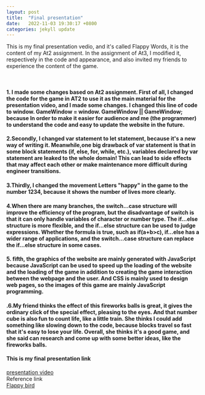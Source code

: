 ```yaml
---
layout: post
title:  "Final presentation"
date:   2022-11-03 19:30:17 +0800
categories: jekyll update
---
```


This is my final presentation vedio, and it's called Flappy Words, it is the content of my At2 assignment. In the assignment of At3, I modified it, respectively in the code and appearance, and also invited my friends to experience the content of the game.

<br>
<h4>1. I made some changes based on At2 assignment.
First of all, I changed the code for the game in AT2 to use it as the main material for the presentation video, and I made some changes.
I changed this line of code to window.  GameWindow = window.  GameWindow || GameWindow;
because In order to make it easier for audience and me (the programmer) to understand the code and easy to update the website in the future.
<br>
<h4>2.Secondly, I changed var statement to let statement,   because it's a new way of writing it.   Meanwhile,one big drawback of var statement is that in some block statements (if, else,   for, while, etc.), variables declared by var statement are leaked to the whole domain! This can lead to side effects that may affect each other or make maintenance more difficult during engineer transitions.
<br>
<h4>3.Thirdly, I changed the movement Letters "happy" in the game to the number 1234,   because it shows the number of lives more clearly.
<br>
<h4>4.When there are many branches, the switch...case structure will improve the efficiency of the program, but the disadvantage of switch is that it can only handle variables of character or number type. The if...else structure is more flexible, and the if...else structure can be used to judge expressions. Whether the formula is true, such as if(a+b>c), if...else has a wider range of applications, and the switch...case structure can replace the if...else structure in some cases.
<br>
<h4>5. fifth, the graphics of the website are mainly generated with JavaScript because JavaScript can be used to speed up the loading of the website and the loading of the game in addition to creating the game interaction between the webpage and the user. And CSS is mainly used to design web pages, so the images of this game are mainly JavaScript programming.
<br>
<h4>.6.My friend thinks the effect of this fireworks balls is great, it gives the ordinary click of the special effect, pleasing to the eyes. And that number cube is also fun to count life, like a little train. She thinks I could add something like slowing down to the code, because blocks travel so fast that it's easy to lose your life. Overall, she thinks it's a good game, and she said can research and come up with some better ideas, like the fireworks balls.
<h4>This is my final presentation link</h4>
<a href="https://youtu.be/Il86d0GQhiY">presentation video</a>
<br>
Reference link
<br>
<a href="https://www.youtube.com/watch?v=fQoJZuBwrkU">Flappy bird</a>
<br>

[jekyll-docs]: https://jekyllrb.com/docs/home
[jekyll-gh]:   https://github.com/jekyll/jekyll
[jekyll-talk]: https://talk.jekyllrb.com/

